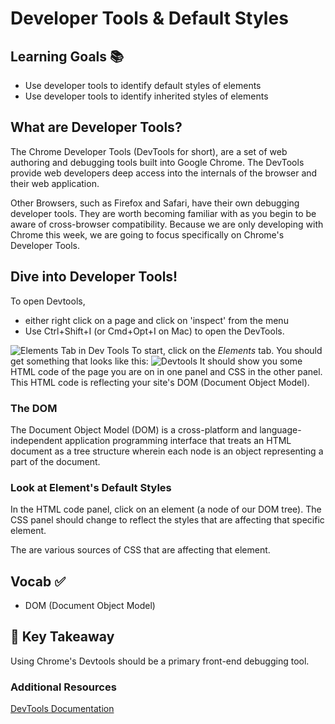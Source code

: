 # Developer Tools & Default Styles


## Learning Goals 📚
- Use developer tools to identify default styles of elements
- Use developer tools to identify inherited styles of elements

## What are Developer Tools?

The Chrome Developer Tools (DevTools for short), are a set of web authoring and debugging tools built into Google Chrome. The DevTools provide web developers deep access into the internals of the browser and their web application.

Other Browsers, such as Firefox and Safari, have their own debugging developer tools. They are worth becoming familiar with as you begin to be aware of cross-browser compatibility. Because we are only developing with Chrome this week, we are going to focus specifically on Chrome's Developer Tools.


## Dive into Developer Tools!
To open Devtools,
- either right click on a page and click on 'inspect' from the menu
- Use Ctrl+Shift+I (or Cmd+Opt+I on Mac) to open the DevTools.


![Elements Tab in Dev Tools](imgs/dev_tools_elements_tab.png)
To start, click on the *Elements* tab. You should get something that looks like this:
![Devtools](imgs/dev_tools.png)
It should show you some HTML code of the page you are on in one panel and CSS in the other panel. This HTML code is reflecting your site's DOM (Document Object Model).

### The DOM
The Document Object Model (DOM) is a cross-platform and language-independent application programming interface that treats an HTML document as a tree structure wherein each node is an object representing a part of the document.

### Look at Element's Default Styles
In the HTML code panel, click on an element (a node of our DOM tree). The CSS panel should change to reflect the styles that are affecting that specific element.

The are various sources of CSS that are affecting that element.

## Vocab ✅
- DOM (Document Object Model)

## 🔑 Key Takeaway
Using Chrome's Devtools should be a primary front-end debugging tool.

### Additional Resources
[DevTools Documentation](https://developers.google.com/web/tools/chrome-devtools/iterate/inspect-styles/?utm_source=dcc&utm_medium=redirect&utm_campaign=2016q3)

